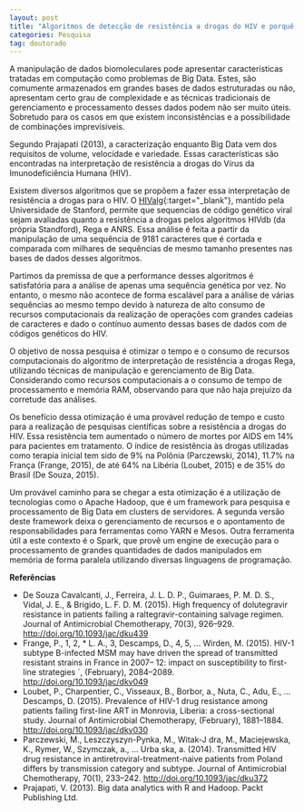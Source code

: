 ```yaml
---
layout: post
title: "Algoritmos de detecção de resistência a drogas do HIV e porquê devemos otimizá-los"
categories: Pesquisa
tag: doutorado
---
```


A manipulação de dados biomoleculares pode apresentar características tratadas em computação como problemas de Big Data. Estes, são comumente armazenados em grandes bases de dados estruturadas ou não, apresentam certo grau de complexidade e as técnicas tradicionais de gerenciamento e processamento desses dados podem não ser muito úteis. Sobretudo para os casos em que existem inconsistências e a possibilidade de combinações imprevisíveis.

Segundo Prajapati (2013), a caracterização enquanto Big Data vem dos requisitos de volume, velocidade e variedade. Essas características são encontradas na interpretação de resistência a drogas do Vírus da Imunodeficiência Humana (HIV).

Existem diversos algoritmos que se propõem a fazer essa interpretação de resistência a drogas para o HIV. O [HIValg](https://hivdb.stanford.edu/hivalg/by-sequences/){:target="_blank"}, mantido pela Universidade de Stanford, permite que sequencias de código genético viral sejam avaliadas quanto a resistência a drogas pelos algoritmos HIVdb (da própria Standford), Rega e ANRS. Essa análise é feita a partir da manipulação de uma sequência de 9181 caracteres que é cortada e comparada com milhares de sequências de mesmo tamanho presentes nas bases de dados desses algoritmos.

Partimos da premissa de que a performance desses algoritmos é satisfatória para a análise de apenas uma sequência genética por vez. No entanto, o mesmo não acontece de forma escalável para a análise de várias sequências ao mesmo tempo devido à natureza de alto consumo de recursos computacionais da realização de operações com grandes cadeias de caracteres e dado o contínuo aumento dessas bases de dados com de códigos genéticos do HIV.

O objetivo de nossa pesquisa é otimizar o tempo e o consumo de recursos computacionais do algoritmo de interpretação de resistência a drogas Rega, utilizando técnicas de manipulação e gerenciamento de Big Data. Considerando como recursos computacionais a o consumo de tempo de processamento e memória RAM, observando para que não haja prejuízo da corretude das análises.

Os benefício dessa otimização é uma provável redução de tempo e custo para a realização de pesquisas científicas sobre a resistência a drogas do HIV. Essa resistência tem aumentado o número de mortes por AIDS em 14% para pacientes em tratamento. O índice de resistência às drogas utilizadas como terapia inicial tem sido de 9% na Polônia (Parczewski, 2014), 11.7% na França (Frange, 2015), de até 64% na Libéria (Loubet, 2015) e de 35% do Brasil (De Souza, 2015).

Um provável caminho para se chegar a esta otimização é a utilização de tecnologias como o Apache Hadoop, que é um framework para pesquisa e processamento de Big Data em clusters de servidores. A segunda versão deste framework deixa o gerenciamento de recursos e o apontamento de responsabilidades para ferramentas como YARN e Mesos. Outra ferramenta útil a este contexto é o Spark, que provê um engine de execução para o processamento de grandes quantidades de dados manipulados em memória de forma paralela utilizando diversas linguagens de programação.

**Referências**

* De Souza Cavalcanti, J., Ferreira, J. L. D. P., Guimaraes, P. M. D. S., Vidal, J. E., & Brigido, L. F. D. M. (2015). High frequency of dolutegravir resistance in patients failing a raltegravir-containing salvage regimen. Journal of Antimicrobial Chemotherapy, 70(3), 926–929. <http://doi.org/10.1093/jac/dku439>
* Frange, P., 1, 2, * L. A., 3, Descamps, D., 4, 5, … Wirden, M. (2015). HIV-1 subtype B-infected MSM may have driven the spread of transmitted resistant strains in France in 2007– 12: impact on susceptibility to first-line strategies ´, (February), 2084–2089. <http://doi.org/10.1093/jac/dkv049>
* Loubet, P., Charpentier, C., Visseaux, B., Borbor, a., Nuta, C., Adu, E., … Descamps, D. (2015). Prevalence of HIV-1 drug resistance among patients failing first-line ART in Monrovia, Liberia: a cross-sectional study. Journal of Antimicrobial Chemotherapy, (February), 1881–1884. <http://doi.org/10.1093/jac/dkv030>
* Parczewski, M., Leszczyszyn-Pynka, M., Witak-J dra, M., Maciejewska, K., Rymer, W., Szymczak, a., … Urba ska, a. (2014). Transmitted HIV drug resistance in antiretroviral-treatment-naive patients from Poland differs by transmission category and subtype. Journal of Antimicrobial Chemotherapy, 70(1), 233–242. <http://doi.org/10.1093/jac/dku372>
* Prajapati, V. (2013). Big data analytics with R and Hadoop. Packt Publishing Ltd.